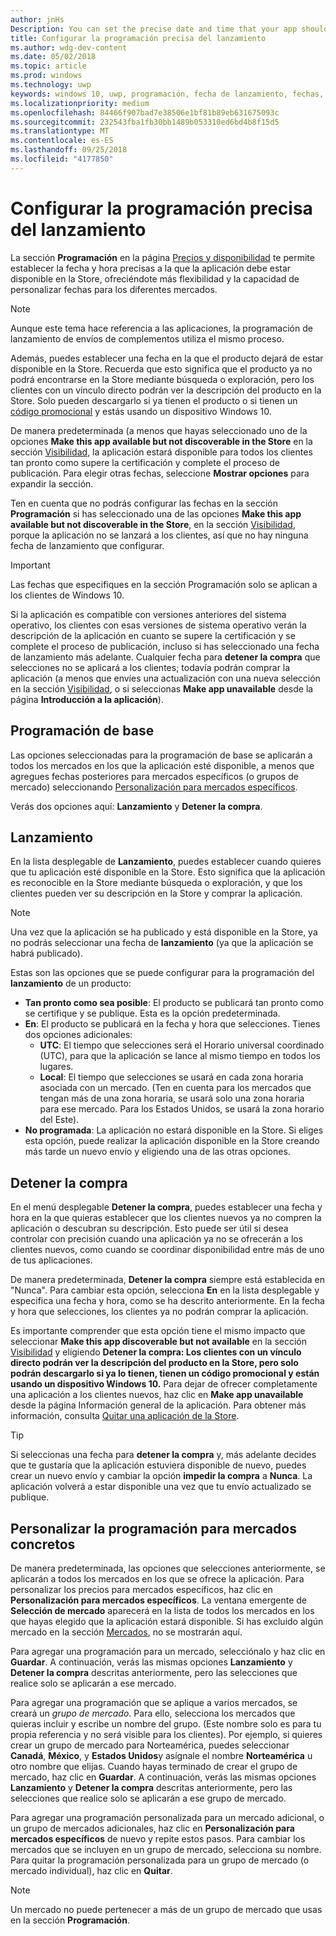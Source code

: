 ```yaml
---
author: jnHs
Description: You can set the precise date and time that your app should become available in the Store, giving you greater flexibility and the ability to customize dates for different markets.
title: Configurar la programación precisa del lanzamiento
ms.author: wdg-dev-content
ms.date: 05/02/2018
ms.topic: article
ms.prod: windows
ms.technology: uwp
keywords: windows 10, uwp, programación, fecha de lanzamiento, fechas, inicio
ms.localizationpriority: medium
ms.openlocfilehash: 84466f907bad7e38506e1bf81b89eb631675093c
ms.sourcegitcommit: 232543fba1fb30bb1489b053310ed6bd4b8f15d5
ms.translationtype: MT
ms.contentlocale: es-ES
ms.lasthandoff: 09/25/2018
ms.locfileid: "4177850"
---
```

# <a name="configure-precise-release-scheduling"></a>Configurar la programación precisa del lanzamiento

La sección **Programación** en la página [Precios y disponibilidad](set-app-pricing-and-availability.md) te permite establecer la fecha y hora precisas a la que la aplicación debe estar disponible en la Store, ofreciéndote más flexibilidad y la capacidad de personalizar fechas para los diferentes mercados.

> [!NOTE]
> Aunque este tema hace referencia a las aplicaciones, la programación de lanzamiento de envíos de complementos utiliza el mismo proceso.

Además, puedes establecer una fecha en la que el producto dejará de estar disponible en la Store. Recuerda que esto significa que el producto ya no podrá encontrarse en la Store mediante búsqueda o exploración, pero los clientes con un vínculo directo podrán ver la descripción del producto en la Store. Solo pueden descargarlo si ya tienen el producto o si tienen un [código promocional](generate-promotional-codes.md) y estás usando un dispositivo Windows 10.

De manera predeterminada (a menos que hayas seleccionado uno de la opciones **Make this app available but not discoverable in the Store** en la sección [Visibilidad](choose-visibility-options.md#discoverability), la aplicación estará disponible para todos los clientes tan pronto como supere la certificación y complete el proceso de publicación. Para elegir otras fechas, seleccione **Mostrar opciones** para expandir la sección.

Ten en cuenta que no podrás configurar las fechas en la sección **Programación** si has seleccionado una de las opciones **Make this app available but not discoverable in the Store**, en la sección [Visibilidad](choose-visibility-options.md#discoverability), porque la aplicación no se lanzará a los clientes, así que no hay ninguna fecha de lanzamiento que configurar.

> [!IMPORTANT]
> Las fechas que especifiques en la sección Programación solo se aplican a los clientes de Windows 10.
>
>Si la aplicación es compatible con versiones anteriores del sistema operativo, los clientes con esas versiones de sistema operativo verán la descripción de la aplicación en cuanto se supere la certificación y se complete el proceso de publicación, incluso si has seleccionado una fecha de lanzamiento más adelante. Cualquier fecha para **detener la compra** que selecciones no se aplicará a los clientes; todavía podrán comprar la aplicación (a menos que envíes una actualización con una nueva selección en la sección [Visibilidad](choose-visibility-options.md#discoverability), o si seleccionas **Make app unavailable** desde la página **Introducción a la aplicación**).


## <a name="base-schedule"></a>Programación de base

Las opciones seleccionadas para la programación de base se aplicarán a todos los mercados en los que la aplicación esté disponible, a menos que agregues fechas posteriores para mercados específicos (o grupos de mercado) seleccionando [Personalización para mercados específicos](#customize-the-schedule-for-specific-markets).

Verás dos opciones aquí: **Lanzamiento** y **Detener la compra**. 

## <a name="release"></a>Lanzamiento

En la lista desplegable de **Lanzamiento**, puedes establecer cuando quieres que tu aplicación esté disponible en la Store. Esto significa que la aplicación es reconocible en la Store mediante búsqueda o exploración, y que los clientes pueden ver su descripción en la Store y comprar la aplicación.

>[!NOTE]
> Una vez que la aplicación se ha publicado y está disponible en la Store, ya no podrás seleccionar una fecha de **lanzamiento** (ya que la aplicación se habrá publicado).

Estas son las opciones que se puede configurar para la programación del **lanzamiento** de un producto:
- **Tan pronto como sea posible**: El producto se publicará tan pronto como se certifique y se publique. Esta es la opción predeterminada.
- **En**: El producto se publicará en la fecha y hora que selecciones. Tienes dos opciones adicionales:
   - **UTC**: El tiempo que selecciones será el Horario universal coordinado (UTC), para que la aplicación se lance al mismo tiempo en todos los lugares.
   - **Local**: El tiempo que selecciones se usará en cada zona horaria asociada con un mercado. (Ten en cuenta para los mercados que tengan más de una zona horaria, se usará solo una zona horaria para ese mercado. Para los Estados Unidos, se usará la zona horario del Este).
- **No programada**: La aplicación no estará disponible en la Store. Si eliges esta opción, puede realizar la aplicación disponible en la Store creando más tarde un nuevo envío y eligiendo una de las otras opciones.


## <a name="stop-acquisition"></a>Detener la compra

En el menú desplegable **Detener la compra**, puedes establecer una fecha y hora en la que quieras establecer que los clientes nuevos ya no compren la aplicación o descubran su descripción. Esto puede ser útil si desea controlar con precisión cuando una aplicación ya no se ofrecerán a los clientes nuevos, como cuando se coordinar disponibilidad entre más de uno de tus aplicaciones.

De manera predeterminada, **Detener la compra** siempre está establecida en "Nunca". Para cambiar esta opción, selecciona **En** en la lista desplegable y especifica una fecha y hora, como se ha descrito anteriormente. En la fecha y hora que selecciones, los clientes ya no podrán comprar la aplicación.

Es importante comprender que esta opción tiene el mismo impacto que seleccionar **Make this app discoverable but not available** en la sección [Visibilidad](choose-visibility-options.md#discoverability) y eligiendo **Detener la compra: Los clientes con un vínculo directo podrán ver la descripción del producto en la Store, pero solo podrán descargarlo si ya lo tienen, tienen un código promocional y están usando un dispositivo Windows 10.** Para dejar de ofrecer completamente una aplicación a los clientes nuevos, haz clic en **Make app unavailable** desde la página Información general de la aplicación. Para obtener más información, consulta [Quitar una aplicación de la Store](guidance-for-app-package-management.md#removing-an-app-from-the-store).

> [!TIP]
> Si seleccionas una fecha para **detener la compra** y, más adelante decides que te gustaría que la aplicación estuviera disponible de nuevo, puedes crear un nuevo envío y cambiar la opción **impedir la compra** a **Nunca**. La aplicación volverá a estar disponible una vez que tu envío actualizado se publique.

## <a name="customize-the-schedule-for-specific-markets"></a>Personalizar la programación para mercados concretos 

De manera predeterminada, las opciones que selecciones anteriormente, se aplicarán a todos los mercados en los que se ofrece la aplicación. Para personalizar los precios para mercados específicos, haz clic en **Personalización para mercados específicos**. La ventana emergente de **Selección de mercado** aparecerá en la lista de todos los mercados en los que hayas elegido que la aplicación estará disponible. Si has excluido algún mercado en la sección [Mercados](define-pricing-and-market-selection.md), no se mostrarán aquí. 

Para agregar una programación para un mercado, selecciónalo y haz clic en **Guardar**. A continuación, verás las mismas opciones **Lanzamiento** y **Detener la compra** descritas anteriormente, pero las selecciones que realice solo se aplicarán a ese mercado.

Para agregar una programación que se aplique a varios mercados, se creará un *grupo de mercado*. Para ello, selecciona los mercados que quieras incluir y escribe un nombre del grupo. (Este nombre solo es para tu propia referencia y no será visible para los clientes). Por ejemplo, si quieres crear un grupo de mercado para Norteamérica, puedes seleccionar **Canadá**, **México**, y **Estados Unidos**y asígnale el nombre **Norteamérica** u otro nombre que elijas. Cuando hayas terminado de crear el grupo de mercado, haz clic en **Guardar**. A continuación, verás las mismas opciones **Lanzamiento** y **Detener la compra** descritas anteriormente, pero las selecciones que realice solo se aplicarán a ese grupo de mercado.

Para agregar una programación personalizada para un mercado adicional, o un grupo de mercados adicionales, haz clic en **Personalización para mercados específicos** de nuevo y repite estos pasos. Para cambiar los mercados que se incluyen en un grupo de mercado, selecciona su nombre. Para quitar la programación personalizada para un grupo de mercado (o mercado individual), haz clic en **Quitar**.

> [!NOTE]
> Un mercado no puede pertenecer a más de un grupo de mercado que usas en la sección **Programación**. 










